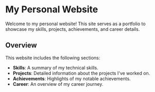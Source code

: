 # My Personal Website

Welcome to my personal website! This site serves as a portfolio to showcase my skills, projects, achievements, and career details.

## Overview

This website includes the following sections:
- **Skills**: A summary of my technical skills.
- **Projects**: Detailed information about the projects I've worked on.
- **Achievements**: Highlights of my notable achievements.
- **Career**: An overview of my career journey.
